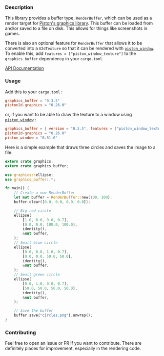 ### Description

This library provides a buffer type, `RenderBuffer`, which can be used as a render target for [Piston's graphics library](https://github.com/PistonDevelopers/graphics). This buffer can be loaded from and/or saved to a file on disk. This allows for things like screenshots in games.

There is also an optional feature for `RenderBuffer` that allows it to be converted into a `G2dTexture` so that it can be rendered with [`piston_window`](https://github.com/PistonDevelopers/piston_window). To enable this, add `features = ["piston_window_texture"]` to the `graphics_buffer` dependency in your `cargo.toml`.

[API Documentation](https://docs.rs/graphics_buffer/0.3.5/graphics_buffer/)

### Usage

Add this to your `cargo.toml` :

```toml
graphics_buffer = "0.3.5"
piston2d-graphics = "0.26.0"
```

or, if you want to be able to draw the texture to a window using [`piston_window`](https://github.com/PistonDevelopers/piston_window) :

```toml
graphics_buffer = { version = "0.3.5", features = ["piston_window_texture"] }
piston2d-graphics = "0.26.0"
piston_window = "0.81.0"
```

Here is a simple example that draws three circles and saves the image to a file:

```rust
extern crate graphics;
extern crate graphics_buffer;

use graphics::ellipse;
use graphics_buffer::*;

fn main() {
    // Create a new RenderBuffer
    let mut buffer = RenderBuffer::new(100, 100);
    buffer.clear([0.0, 0.0, 0.0, 0.0]);

    // Big red circle
    ellipse(
        [1.0, 0.0, 0.0, 0.7],
        [0.0, 0.0, 100.0, 100.0],
        identity(),
        &mut buffer,
    );
    // Small blue circle
    ellipse(
        [0.0, 0.0, 1.0, 0.7],
        [0.0, 0.0, 50.0, 50.0],
        identity(),
        &mut buffer,
    );
    // Small green circle
    ellipse(
        [0.0, 1.0, 0.0, 0.7],
        [50.0, 50.0, 50.0, 50.0],
        identity(),
        &mut buffer,
    );

    // Save the buffer
    buffer.save("circles.png").unwrap();
}
```

### Contributing

Feel free to open an issue or PR if you want to contribute. There are definitely places for improvement, especially in the rendering code.
